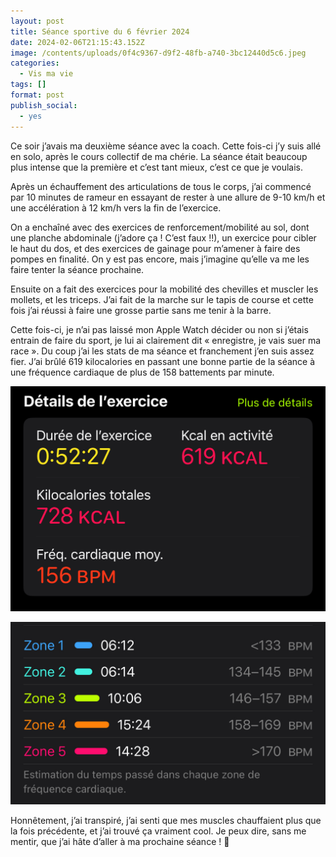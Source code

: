 ```yaml
---
layout: post
title: Séance sportive du 6 février 2024
date: 2024-02-06T21:15:43.152Z
image: /contents/uploads/0f4c9367-d9f2-48fb-a740-3bc12440d5c6.jpeg
categories:
  - Vis ma vie
tags: []
format: post
publish_social:
  - yes
---
```

Ce soir j’avais ma deuxième séance avec la coach. Cette fois-ci j’y suis allé en solo, après le cours collectif de ma chérie. La séance était beaucoup plus intense que la première et c’est tant mieux, c’est ce que je voulais.

Après un échauffement des articulations de tous le corps, j’ai commencé par 10 minutes de rameur en essayant de rester à une allure de 9-10 km/h et une accélération à 12 km/h vers la fin de l’exercice.

On a enchaîné avec des exercices de renforcement/mobilité au sol, dont une planche abdominale (j’adore ça ! C’est faux !!), un exercice pour cibler le haut du dos, et des exercices de gainage pour m’amener à faire des pompes en finalité. On y est pas encore, mais j’imagine qu’elle va me les faire tenter la séance prochaine. 

Ensuite on a fait des exercices pour la mobilité des chevilles et muscler les mollets, et les triceps. J’ai fait de la marche sur le tapis de course et cette fois j’ai réussi à faire une grosse partie sans me tenir à la barre.

Cette fois-ci, je n’ai pas laissé mon Apple Watch décider ou non si j’étais entrain de faire du sport, je lui ai clairement dit « enregistre, je vais suer ma race ». Du coup j’ai les stats de ma séance et franchement j’en suis assez fier. J’ai brûlé 619 kilocalories en passant une bonne partie de la séance à une fréquence cardiaque de plus de 158 battements par minute.

![Statistiques de ma séance](/contents/uploads/img_5560.jpeg)

![Zones de fréquences cardiaques durant ma séance](/contents/uploads/img_5561.jpeg)

Honnêtement, j’ai transpiré, j’ai senti que mes muscles chauffaient plus que la fois précédente, et j’ai trouvé ça vraiment cool. Je peux dire, sans me mentir, que j’ai hâte d’aller à ma prochaine séance ! 💪